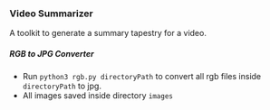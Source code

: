 ### Video Summarizer
A toolkit to generate a summary tapestry for a video.

##### RGB to JPG Converter
- Run `python3 rgb.py directoryPath` to convert all rgb files inside `directoryPath` to jpg. 
- All images saved inside directory `images`